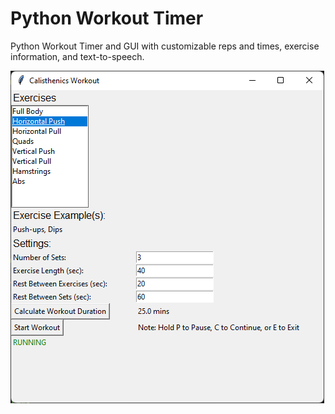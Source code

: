 # Python Workout Timer

Python Workout Timer and GUI with customizable reps and times, exercise information, and text-to-speech.

![GUI Image](./documentation/GUI.png)
